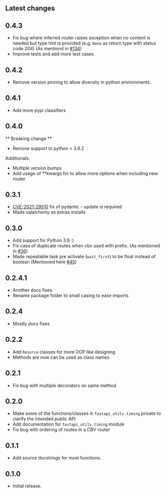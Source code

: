## Latest changes

## 0.4.3

* Fix bug where inferred router raises exception when no content is needed but type hint is provided (e.g. `None` as return type with status code 204) (As mentiond in [#134](https://github.com/yuval9313/FastApi-RESTful/pull/134))
* Improve tests and add more test cases

## 0.4.2

* Remove version pinning to allow diversity in python environments

## 0.4.1

* Add more pypi classifiers

## 0.4.0

** Breaking change **
* Remove support to python < 3.6.2

Additionals:
* Multiple version bumps
* Add usage of **kwargs for to allow more options when including new router

## 0.3.1

* [CVE-2021-29510](https://github.com/samuelcolvin/pydantic/security/advisories/GHSA-5jqp-qgf6-3pvh) fix of pydantic - update is required
* Made sqlalchemy as extras installs 

## 0.3.0

* Add support for Python 3.9 :)
* Fix case of duplicate routes when cbv used with prefix. (As mentioned in [#36](https://github.com/yuval9313/FastApi-RESTful/pull/36))
* Made repeatable task pre activate (`wait_first`) to be float instead of boolean (Mentioned here [#45](https://github.com/yuval9313/FastApi-RESTful/pull/45)) 

## 0.2.4.1

* Another docs fixes
* Rename package folder to small casing to ease imports

## 0.2.4

* Mostly docs fixes

## 0.2.2

* Add `Resorce` classes for more OOP like designing
* Methods are now can be used as class names

## 0.2.1

* Fix bug with multiple decorators on same method 

## 0.2.0

* Make some of the functions/classes in `fastapi_utils.timing` private to clarify the intended public API
* Add documentation for `fastapi_utils.timing` module 
* Fix bug with ordering of routes in a CBV router 

## 0.1.1

* Add source docstrings for most functions.

## 0.1.0

* Initial release.
